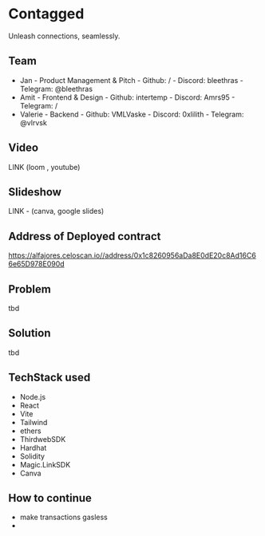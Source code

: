 # Contagged

Unleash connections, seamlessly. 

## Team

- Jan - Product Management & Pitch - Github: / - Discord: bleethras - Telegram: @bleethras
- Amit - Frontend & Design - Github: intertemp - Discord: Amrs95 - Telegram: /
- Valerie - Backend - Github: VMLVaske - Discord: 0xlilith - Telegram: @vlrvsk

## Video

LINK (loom , youtube)

## Slideshow

LINK - (canva, google slides)

## Address of Deployed contract

https://alfajores.celoscan.io//address/0x1c8260956aDa8E0dE20c8Ad16C66e65D978E090d

## Problem

tbd

## Solution

tbd

## TechStack used

- Node.js
- React
- Vite
- Tailwind
- ethers
- ThirdwebSDK
- Hardhat
- Solidity
- Magic.LinkSDK
- Canva

## How to continue

- make transactions gasless
- 